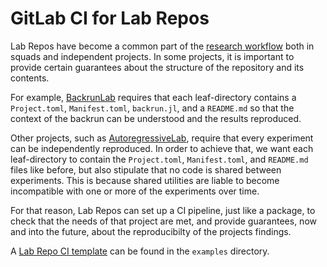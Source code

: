 GitLab CI for Lab Repos
============================

Lab Repos have become a common part of the [research workflow](https://gitlab.invenia.ca/invenia/wiki/-/blob/master/research/workflow.md) both in squads and independent projects.
In some projects, it is important to provide certain guarantees about the structure of the repository and its contents.

For example, [BackrunLab](https://gitlab.invenia.ca/invenia/research/BackrunLab) requires that each leaf-directory contains a `Project.toml`, `Manifest.toml`, `backrun.jl`, and a `README.md` so that the context of the backrun can be understood and the results reproduced.

Other projects, such as [AutoregressiveLab](https://gitlab.invenia.ca/invenia/research/AutoregressiveLab), require that every experiment can be independently reproduced. 
In order to achieve that, we want each leaf-directory to contain the `Project.toml`, `Manifest.toml`, and `README.md` files like before, but also stipulate that no code is shared between experiments. 
This is because shared utilities are liable to become incompatible with one or more of the experiments over time.

For that reason, Lab Repos can set up a CI pipeline, just like a package, to check that the needs of that project are met, and provide guarantees, now and into the future, about the reproducibilty of the projects findings.

A [Lab Repo CI template](https://gitlab.invenia.ca/invenia/gitlab-ci-helper/-/tree/master/examples/labrepo.yml) can be found in the `examples` directory.

